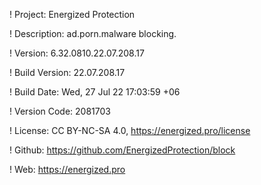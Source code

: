 ! Project: Energized Protection

! Description: ad.porn.malware blocking.

! Version: 6.32.0810.22.07.208.17

! Build Version: 22.07.208.17

! Build Date: Wed, 27 Jul 22 17:03:59 +06

! Version Code: 2081703

! License: CC BY-NC-SA 4.0, https://energized.pro/license

! Github: https://github.com/EnergizedProtection/block

! Web: https://energized.pro
